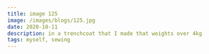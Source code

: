 ```yaml
---
title: image 125
image: /images/blogs/125.jpg
date: 2020-10-11
description: in a trenchcoat that I made that weights over 4kg
tags: myself, sewing
---
```

